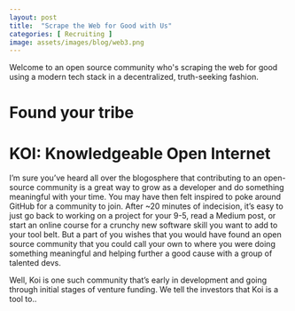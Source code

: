 ```yaml
---
layout: post
title:  "Scrape the Web for Good with Us"
categories: [ Recruiting ]
image: assets/images/blog/web3.png
---
```


Welcome to an open source community who's scraping the web for good using a modern tech stack in a decentralized, truth-seeking fashion.

<h1>Found your tribe</h1>

<h1>KOI: Knowledgeable Open Internet</h1>
I’m sure you’ve heard all over the blogosphere that contributing to an open-source community is a great way to grow as a developer and do something meaningful with your time.  You may have then felt inspired to poke around GitHub for a community to join.  After ~20 minutes of indecision, it’s easy to just go back to working on a project for your 9-5, read a Medium post, or start an online course for a crunchy new software skill you want to add to your tool belt. But a part of you wishes that you would have found an open source community that you could call your own to where you were doing something meaningful and helping further a good cause with a group of talented devs.

Well, Koi is one such community that’s early in development and going through initial stages of venture funding.  We tell the investors that Koi is a tool to..
